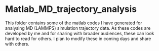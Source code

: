 # Matlab_MD_trajectory_analysis

This folder contains some of the matlab codes I have generated for analysing MD (LAMMPS) simulation trajectory data. As these codes are developed by me and for sharing with broader audiences, these can look hard to read for others. I plan to modify these in coming days and share with others.  